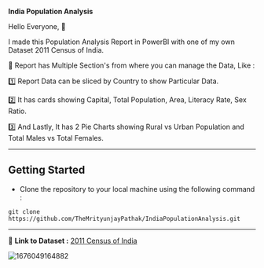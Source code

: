 **India Population Analysis**

Hello Everyone, 👋

I made this Population Analysis Report in PowerBI with one of my own Dataset 2011 Census of India.

📝 Report has Multiple Section's from where you can manage the Data, Like :

1️⃣ Report Data can be sliced by Country to show Particular Data.

2️⃣ It has cards showing Capital, Total Population, Area, Literacy Rate, Sex Ratio.

3️⃣ And Lastly, It has 2 Pie Charts showing Rural vs Urban Population and Total Males vs Total Females.

-------------------------------

## Getting Started

- Clone the repository to your local machine using the following command :
```
git clone https://github.com/TheMrityunjayPathak/IndiaPopulationAnalysis.git
```
-----------------------------------

📍 **Link to Dataset :** [2011 Census of India](https://www.kaggle.com/datasets/themrityunjaypathak/2011-census-of-india)

![1676049164882](https://user-images.githubusercontent.com/123563634/232387112-24fc03dd-e037-4a7d-9fe4-07fd8eff1778.jpg)
